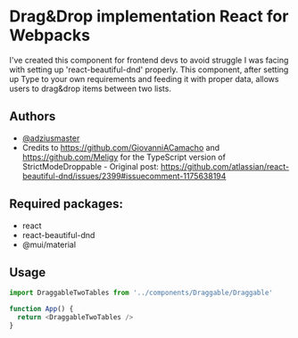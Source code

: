 
# Drag&Drop implementation React for Webpacks

I've created this component for frontend devs to avoid struggle I was facing with setting up 'react-beautiful-dnd' properly. This component, after setting up Type to your own requirements and feeding it with proper data, allows users to drag&drop items between two lists. 

## Authors

- [@adziusmaster](https://github.com/adziusmaster)
- Credits to https://github.com/GiovanniACamacho and https://github.com/Meligy for the TypeScript version of StrictModeDroppable - Original post: https://github.com/atlassian/react-beautiful-dnd/issues/2399#issuecomment-1175638194

## Required packages: 
- react
- react-beautiful-dnd
- @mui/material


## Usage

```javascript
import DraggableTwoTables from '../components/Draggable/Draggable'

function App() {
  return <DraggableTwoTables />
}
```

